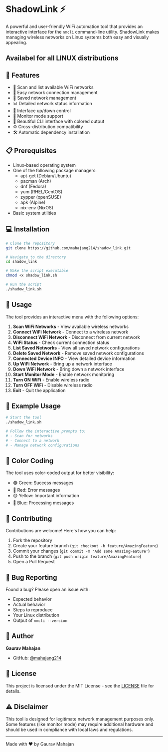 # ShadowLink ⚡

A powerful and user-friendly WiFi automation tool that provides an interactive interface for the `nmcli` command-line utility. ShadowLink makes managing wireless networks on Linux systems both easy and visually appealing.

## Availabel for all LINUX distributions

## 🚀 Features

- 📡 Scan and list available WiFi networks
- 🔌 Easy network connection management
- 💾 Saved network management
- 📊 Detailed network status information
- 🔄 Interface up/down control
- 👀 Monitor mode support
- 🎨 Beautiful CLI interface with colored output
- ⚙️ Cross-distribution compatibility
- 🛠️ Automatic dependency installation

## 📋 Prerequisites

- Linux-based operating system
- One of the following package managers:
  - apt-get (Debian/Ubuntu)
  - pacman (Arch)
  - dnf (Fedora)
  - yum (RHEL/CentOS)
  - zypper (openSUSE)
  - apk (Alpine)
  - nix-env (NixOS)
- Basic system utilities

## 💻 Installation

```bash
# Clone the repository
git clone https://github.com/mahajang214/shadow_link.git

# Navigate to the directory
cd shadow_link

# Make the script executable
chmod +x shadow_link.sh

# Run the script
./shadow_link.sh
```

## 🔧 Usage

The tool provides an interactive menu with the following options:

1. **Scan WiFi Networks** - View available wireless networks
2. **Connect WiFi Network** - Connect to a wireless network
3. **Disconnect WiFi Network** - Disconnect from current network
4. **WiFi Status** - Check current connection status
5. **List Saved Networks** - View all saved network configurations
6. **Delete Saved Network** - Remove saved network configurations
7. **Connected Device INFO** - View detailed device information
8. **Up WiFi Network** - Bring up a network interface
9. **Down WiFi Network** - Bring down a network interface
10. **Start Monitor Mode** - Enable network monitoring
11. **Turn ON WiFi** - Enable wireless radio
12. **Turn OFF WiFi** - Disable wireless radio
13. **Exit** - Quit the application

## 📝 Example Usage

```bash
# Start the tool
./shadow_link.sh

# Follow the interactive prompts to:
# - Scan for networks
# - Connect to a network
# - Manage network configurations
```

## 🎨 Color Coding

The tool uses color-coded output for better visibility:
- 🟢 Green: Success messages
- 🔴 Red: Error messages
- 🟡 Yellow: Important information
- 🔵 Blue: Processing messages

## 🤝 Contributing

Contributions are welcome! Here's how you can help:

1. Fork the repository
2. Create your feature branch (`git checkout -b feature/AmazingFeature`)
3. Commit your changes (`git commit -m 'Add some AmazingFeature'`)
4. Push to the branch (`git push origin feature/AmazingFeature`)
5. Open a Pull Request

## 🐛 Bug Reporting

Found a bug? Please open an issue with:
- Expected behavior
- Actual behavior
- Steps to reproduce
- Your Linux distribution
- Output of `nmcli --version`

## 👥 Author

**Gaurav Mahajan**
- GitHub: [@mahajang214](https://github.com/mahajang214)

## 📜 License

This project is licensed under the MIT License - see the [LICENSE](LICENSE) file for details.

## ⚠️ Disclaimer

This tool is designed for legitimate network management purposes only. Some features (like monitor mode) may require additional hardware and should be used in compliance with local laws and regulations.

---
Made with ❤️ by Gaurav Mahajan

